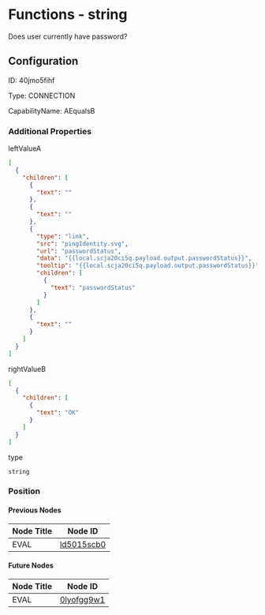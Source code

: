 # Functions - string 
Does user currently have password?
## Configuration
ID:  40jmo5fihf

Type: CONNECTION 

CapabilityName: AEqualsB






### Additional Properties
leftValueA
```json 
[
  {
    "children": [
      {
        "text": ""
      },
      {
        "text": ""
      },
      {
        "type": "link",
        "src": "pingIdentity.svg",
        "url": "passwordStatus",
        "data": "{{local.scja20ci5q.payload.output.passwordStatus}}",
        "tooltip": "{{local.scja20ci5q.payload.output.passwordStatus}}",
        "children": [
          {
            "text": "passwordStatus"
          }
        ]
      },
      {
        "text": ""
      }
    ]
  }
]
```


rightValueB
```json 
[
  {
    "children": [
      {
        "text": "OK"
      }
    ]
  }
]
```


type
```string 
string
```





### Position

#### Previous Nodes
| Node Title | Node ID |
| :------------- | ------------ |
| EVAL | [ld5015scb0](./ld5015scb0.md) | 
 
 #### Future Nodes
| Node Title | Node ID |
| :------------- | ------------ |
| EVAL |[0lyofgg9w1](./0lyofgg9w1.md) | 